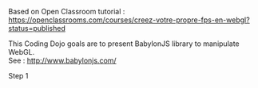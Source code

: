 Based on Open Classroom tutorial : https://openclassrooms.com/courses/creez-votre-propre-fps-en-webgl?status=published

This Coding Dojo goals are to present BabylonJS library to manipulate WebGL.
<br>See : http://www.babylonjs.com/

Step 1
